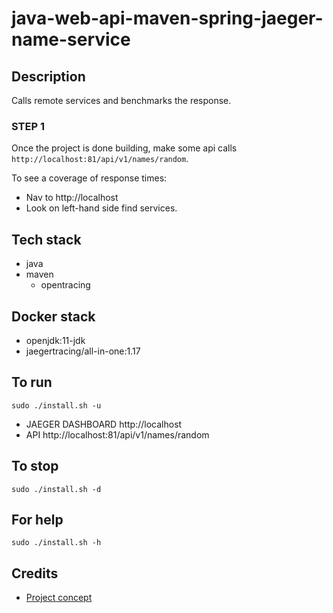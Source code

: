 # java-web-api-maven-spring-jaeger-name-service

## Description
Calls remote services and
benchmarks the response.

### STEP 1
Once the project is done building, make
some api calls `http://localhost:81/api/v1/names/random`.

To see a coverage of response times:
- Nav to http://localhost
- Look on left-hand side find services.

## Tech stack
- java
- maven
  - opentracing

## Docker stack
- openjdk:11-jdk
- jaegertracing/all-in-one:1.17

## To run
`sudo ./install.sh -u`
- JAEGER DASHBOARD http://localhost
- API http://localhost:81/api/v1/names/random

## To stop
`sudo ./install.sh -d`

## For help
`sudo ./install.sh -h`

## Credits
- [Project concept](https://github.com/himankbatra/opentracing-microservices-example)
